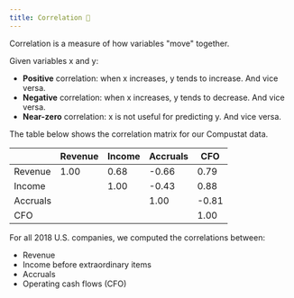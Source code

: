 ```yaml
---
title: Correlation 🧲
---
```


Correlation is a measure of how variables "move" together.

Given variables x and y:

- **Positive** correlation: when x increases, y tends to increase. And vice versa.
- **Negative** correlation: when x increases, y tends to decrease. And vice versa.
- **Near-zero** correlation: x is not useful for predicting y. And vice versa.

The table below shows the correlation matrix for our Compustat data.

|          | Revenue | Income | Accruals | CFO   |
| -------- | ------- | ------ | -------- | ----- |
| Revenue  | 1.00    | 0.68   | -0.66    | 0.79  |
| Income   |         | 1.00   | -0.43    | 0.88  |
| Accruals |         |        | 1.00     | -0.81 |
| CFO      |         |        |          | 1.00  |

For all 2018 U.S. companies, we computed the correlations between:

- Revenue
- Income before extraordinary items
- Accruals
- Operating cash flows (CFO)
